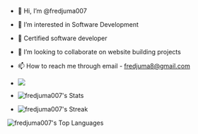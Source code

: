 - 👋 Hi, I’m @fredjuma007
- 👀 I’m interested in Software Development
- 🌱 Certified software developer
- 💞️ I’m looking to collaborate on website building projects
- 📫 How to reach me through email - fredjuma8@gmail.com

- [![](https://visitcount.itsvg.in/api?id=Fred&label=Profile%20Views&color=0&pretty=false)](https://visitcount.itsvg.in)

- ![fredjuma007's Stats](https://github-readme-stats.vercel.app/api?username=fredjuma007&theme=shades-of-purple&show_icons=true&hide_border=false&count_private=true)

- ![fredjuma007's Streak](https://github-readme-streak-stats.herokuapp.com/?user=fredjuma007&theme=shades-of-purple&hide_border=false)

![fredjuma007's Top Languages](https://github-readme-stats.vercel.app/api/top-langs/?username=fredjuma007&theme=shades-of-purple&show_icons=true&hide_border=false&layout=compact)
